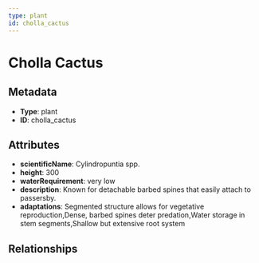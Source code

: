 ```yaml
---
type: plant
id: cholla_cactus
---
```


# Cholla Cactus

## Metadata

- **Type**: plant
- **ID**: cholla_cactus

## Attributes

- **scientificName**: Cylindropuntia spp.
- **height**: 300
- **waterRequirement**: very low
- **description**: Known for detachable barbed spines that easily attach to passersby.
- **adaptations**: Segmented structure allows for vegetative reproduction,Dense, barbed spines deter predation,Water storage in stem segments,Shallow but extensive root system

## Relationships

